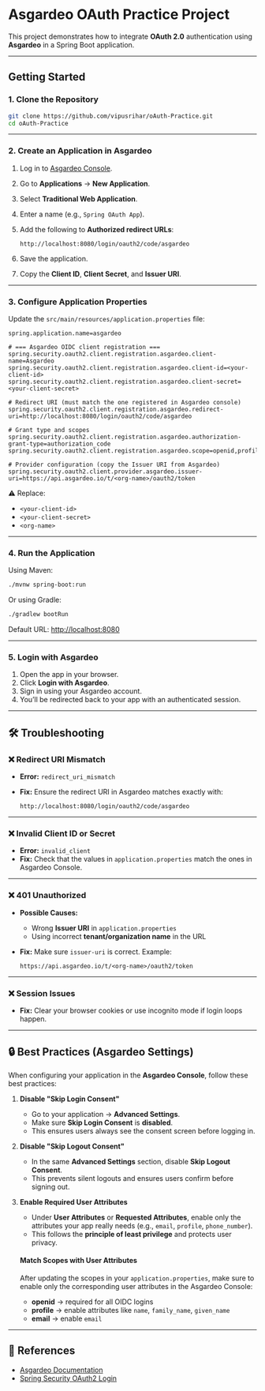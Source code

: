 
# Asgardeo OAuth Practice Project

This project demonstrates how to integrate **OAuth 2.0** authentication using **Asgardeo** in a Spring Boot application.  

---

## Getting Started

### 1. Clone the Repository
```bash
git clone https://github.com/vipusrihar/oAuth-Practice.git
cd oAuth-Practice
````

---

### 2. Create an Application in Asgardeo

1. Log in to [Asgardeo Console](https://console.asgardeo.io/).
2. Go to **Applications** → **New Application**.
3. Select **Traditional Web Application**.
4. Enter a name (e.g., `Spring OAuth App`).
5. Add the following to **Authorized redirect URLs**:

   ```
   http://localhost:8080/login/oauth2/code/asgardeo
   ```
6. Save the application.
7. Copy the **Client ID**, **Client Secret**, and **Issuer URI**.

---

### 3. Configure Application Properties

Update the `src/main/resources/application.properties` file:

```properties
spring.application.name=asgardeo

# === Asgardeo OIDC client registration ===
spring.security.oauth2.client.registration.asgardeo.client-name=Asgardeo
spring.security.oauth2.client.registration.asgardeo.client-id=<your-client-id>
spring.security.oauth2.client.registration.asgardeo.client-secret=<your-client-secret>

# Redirect URI (must match the one registered in Asgardeo console)
spring.security.oauth2.client.registration.asgardeo.redirect-uri=http://localhost:8080/login/oauth2/code/asgardeo

# Grant type and scopes
spring.security.oauth2.client.registration.asgardeo.authorization-grant-type=authorization_code
spring.security.oauth2.client.registration.asgardeo.scope=openid,profile,email

# Provider configuration (copy the Issuer URI from Asgardeo)
spring.security.oauth2.client.provider.asgardeo.issuer-uri=https://api.asgardeo.io/t/<org-name>/oauth2/token
```

⚠️ Replace:

* `<your-client-id>`
* `<your-client-secret>`
* `<org-name>`

---

### 4. Run the Application

Using Maven:

```bash
./mvnw spring-boot:run
```

Or using Gradle:

```bash
./gradlew bootRun
```

Default URL: [http://localhost:8080](http://localhost:8080)

---

### 5. Login with Asgardeo

1. Open the app in your browser.
2. Click **Login with Asgardeo**.
3. Sign in using your Asgardeo account.
4. You’ll be redirected back to your app with an authenticated session.

---

## 🛠 Troubleshooting

### ❌ Redirect URI Mismatch

* **Error:** `redirect_uri_mismatch`
* **Fix:** Ensure the redirect URI in Asgardeo matches exactly with:

  ```
  http://localhost:8080/login/oauth2/code/asgardeo
  ```

---

### ❌ Invalid Client ID or Secret

* **Error:** `invalid_client`
* **Fix:** Check that the values in `application.properties` match the ones in Asgardeo Console.

---

### ❌ 401 Unauthorized

* **Possible Causes:**

  * Wrong **Issuer URI** in `application.properties`
  * Using incorrect **tenant/organization name** in the URL

* **Fix:**
  Make sure `issuer-uri` is correct. Example:

  ```
  https://api.asgardeo.io/t/<org-name>/oauth2/token
  ```

---

### ❌ Session Issues

* **Fix:** Clear your browser cookies or use incognito mode if login loops happen.

---

## 🔒 Best Practices (Asgardeo Settings)

When configuring your application in the **Asgardeo Console**, follow these best practices:

1. **Disable "Skip Login Consent"**  
   - Go to your application → **Advanced Settings**.  
   - Make sure **Skip Login Consent** is **disabled**.  
   - This ensures users always see the consent screen before logging in.  

2. **Disable "Skip Logout Consent"**  
   - In the same **Advanced Settings** section, disable **Skip Logout Consent**.  
   - This prevents silent logouts and ensures users confirm before signing out.  

3. **Enable Required User Attributes**  
   - Under **User Attributes** or **Requested Attributes**, enable only the attributes your app really needs (e.g., `email`, `profile`, `phone_number`).  
   - This follows the **principle of least privilege** and protects user privacy.  

   #### Match Scopes with User Attributes
   After updating the scopes in your `application.properties`, make sure to enable only the corresponding user attributes in the Asgardeo Console:

   - **openid** → required for all OIDC logins  
   - **profile** → enable attributes like `name`, `family_name`, `given_name`
   - **email** → enable `email`

---

## 📖 References

* [Asgardeo Documentation](https://wso2.com/asgardeo/docs/)
* [Spring Security OAuth2 Login](https://docs.spring.io/spring-security/reference/servlet/oauth2/login/core.html)

